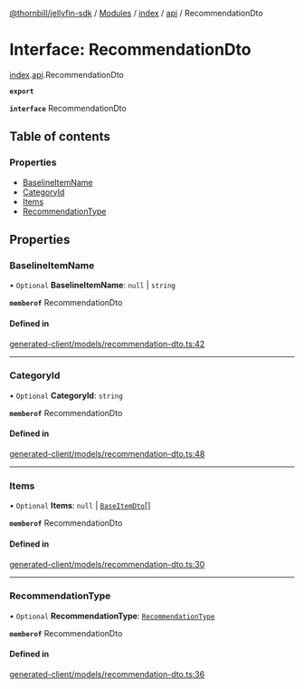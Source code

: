 [@thornbill/jellyfin-sdk](../README.md) / [Modules](../modules.md) / [index](../modules/index.md) / [api](../modules/index.api.md) / RecommendationDto

# Interface: RecommendationDto

[index](../modules/index.md).[api](../modules/index.api.md).RecommendationDto

**`export`**

**`interface`** RecommendationDto

## Table of contents

### Properties

- [BaselineItemName](index.api.RecommendationDto.md#baselineitemname)
- [CategoryId](index.api.RecommendationDto.md#categoryid)
- [Items](index.api.RecommendationDto.md#items)
- [RecommendationType](index.api.RecommendationDto.md#recommendationtype)

## Properties

### BaselineItemName

• `Optional` **BaselineItemName**: ``null`` \| `string`

**`memberof`** RecommendationDto

#### Defined in

[generated-client/models/recommendation-dto.ts:42](https://github.com/thornbill/jellyfin-sdk-typescript/blob/eb13db7/src/generated-client/models/recommendation-dto.ts#L42)

___

### CategoryId

• `Optional` **CategoryId**: `string`

**`memberof`** RecommendationDto

#### Defined in

[generated-client/models/recommendation-dto.ts:48](https://github.com/thornbill/jellyfin-sdk-typescript/blob/eb13db7/src/generated-client/models/recommendation-dto.ts#L48)

___

### Items

• `Optional` **Items**: ``null`` \| [`BaseItemDto`](index.api.BaseItemDto.md)[]

**`memberof`** RecommendationDto

#### Defined in

[generated-client/models/recommendation-dto.ts:30](https://github.com/thornbill/jellyfin-sdk-typescript/blob/eb13db7/src/generated-client/models/recommendation-dto.ts#L30)

___

### RecommendationType

• `Optional` **RecommendationType**: [`RecommendationType`](../enums/index.api.RecommendationType.md)

**`memberof`** RecommendationDto

#### Defined in

[generated-client/models/recommendation-dto.ts:36](https://github.com/thornbill/jellyfin-sdk-typescript/blob/eb13db7/src/generated-client/models/recommendation-dto.ts#L36)

